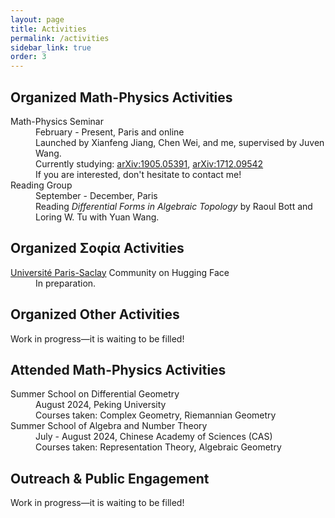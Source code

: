 ```yaml
---
layout: page
title: Activities
permalink: /activities
sidebar_link: true
order: 3
---
```


<h2>Organized Math-Physics Activities</h2>

<dl>
  <dt>Math-Physics Seminar</dt>
  <dd>February - Present, Paris and online</dd>
  <dd>Launched by Xianfeng Jiang, Chen Wei, and me, supervised by Juven Wang.</dd>
  <dd>Currently studying: 
    <a href="https://arxiv.org/abs/1905.05391">arXiv:1905.05391</a>,
    <a href="https://arxiv.org/abs/1712.09542">arXiv:1712.09542</a>
  </dd>
  <dd>If you are interested, don't hesitate to contact me!</dd>

  <dt>Reading Group</dt>
  <dd>September - December, Paris</dd>
  <dd>Reading <i>Differential Forms in Algebraic Topology</i> by Raoul Bott and Loring W. Tu with Yuan Wang.</dd>
</dl>

<h2>Organized Σοφία Activities</h2>

<dl>
  <dt><a href="https://huggingface.co/Universite-Paris-Saclay">Université Paris-Saclay</a> Community on Hugging Face</dt>
  <dd>In preparation.</dd>
</dl>

<h2>Organized Other Activities</h2>

<dl>
  <dt>Work in progress—it is waiting to be filled!</dt>
</dl>

<h2>Attended Math-Physics Activities</h2>

<dl>
  <dt>Summer School on Differential Geometry</dt>
  <dd>August 2024, Peking University</dd>
  <dd>Courses taken: Complex Geometry, Riemannian Geometry</dd>

  <dt>Summer School of Algebra and Number Theory</dt>
  <dd>July - August 2024, Chinese Academy of Sciences (CAS)</dd>
  <dd>Courses taken: Representation Theory, Algebraic Geometry</dd>
</dl>

<h2>Outreach & Public Engagement</h2>

<dl>
  <dt>Work in progress—it is waiting to be filled!</dt>
</dl>

